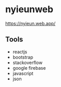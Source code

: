 # nyieunweb

https://nyieun.web.app/

## Tools
* reactjs
* bootstrap
* stackoverflow
* google firebase
* javascript
* json
